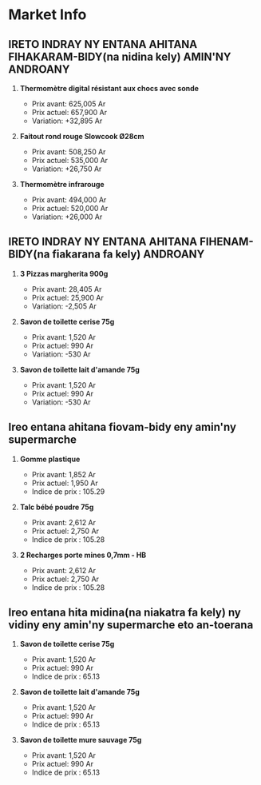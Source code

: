 # Market Info

## IRETO INDRAY NY ENTANA AHITANA FIHAKARAM-BIDY(na nidina kely) AMIN'NY ANDROANY

1. **Thermomètre digital résistant aux chocs avec sonde**
   - Prix avant: 625,005 Ar
   - Prix actuel: 657,900 Ar
   - Variation: +32,895 Ar

2. **Faitout rond rouge Slowcook Ø28cm**
   - Prix avant: 508,250 Ar
   - Prix actuel: 535,000 Ar
   - Variation: +26,750 Ar

3. **Thermomètre infrarouge**
   - Prix avant: 494,000 Ar
   - Prix actuel: 520,000 Ar
   - Variation: +26,000 Ar

## IRETO INDRAY NY ENTANA AHITANA FIHENAM-BIDY(na fiakarana fa kely) ANDROANY

1. **3 Pizzas margherita 900g**
   - Prix avant: 28,405 Ar
   - Prix actuel: 25,900 Ar
   - Variation: -2,505 Ar

2. **Savon de toilette cerise 75g**
   - Prix avant: 1,520 Ar
   - Prix actuel: 990 Ar
   - Variation: -530 Ar

3. **Savon de toilette lait d'amande 75g**
   - Prix avant: 1,520 Ar
   - Prix actuel: 990 Ar
   - Variation: -530 Ar

## Ireo entana ahitana fiovam-bidy eny amin'ny supermarche

1. **Gomme plastique**
   - Prix avant: 1,852 Ar
   - Prix actuel: 1,950 Ar
   - Indice de prix : 105.29

2. **Talc bébé poudre 75g**
   - Prix avant: 2,612 Ar
   - Prix actuel: 2,750 Ar
   - Indice de prix : 105.28

3. **2 Recharges porte mines 0,7mm - HB**
   - Prix avant: 2,612 Ar
   - Prix actuel: 2,750 Ar
   - Indice de prix : 105.28

## Ireo entana hita midina(na niakatra fa kely) ny vidiny eny amin'ny supermarche eto an-toerana

1. **Savon de toilette cerise 75g**
   - Prix avant: 1,520 Ar
   - Prix actuel: 990 Ar
   - Indice de prix : 65.13

2. **Savon de toilette lait d'amande 75g**
   - Prix avant: 1,520 Ar
   - Prix actuel: 990 Ar
   - Indice de prix : 65.13

3. **Savon de toilette mure sauvage 75g**
   - Prix avant: 1,520 Ar
   - Prix actuel: 990 Ar
   - Indice de prix : 65.13

